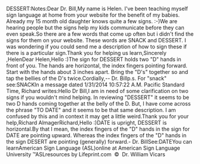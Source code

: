 DESSERT:Notes:Dear Dr. Bill,My name is Helen. I've been teaching myself sign language at 
					home from your website for the benefit of my babies. Already 
					my 15 month old daughter knows quite a few signs. :-)We are hearing people but the signs help my kids communicate before they 
					can even speak.So there are a few words that come up often but i didn't 
					find the signs for them on your website. These words are 
					SNACK and DESSERT. I was wondering if you could send me a 
					description of how to sign these if there is a particular 
					sign.Thank you for helping us learn,Sincerely ,HelenDear Helen,Hello :)The sign for DESSERT holds two "D" hands in front of you. The hands 
			are horizontal, the index fingers pointing forward. Start with the 
			hands about 3 inches apart. Bring the "D's" together so and tap the 
			bellies of the D's twice.Cordially,-- Dr. Billp.s. For "snack" see:SNACKIn a message dated 1/31/2014 10:57:22 A.M. Pacific Standard Time, 
			Richard writes:Hello Dr Bill,I am in need of some clarification on two signs if you wouldn't mind 
			helping. In reviewing "DESSERT" it seems to be two D hands coming 
			together at the belly of the D. But, I have come across the phrase 
			"TO DATE" and it seems to be that same description. I am confused by 
			this and in context it may get a little weird.Thank you for your help,Richard AlmagerRichard,Hello :)DATE is upright, DESSERT is horizontal.By that I mean, the index fingers of the "D" hands in the sign for 
			DATE are pointing upward. Whereas the index fingers of the "D" hands 
			in the sign DESERT are pointing (generally) forward.- Dr. BillSee:DATEYou can learnAmerican Sign Language (ASL)online at American Sign Language University ™ASLresources by Lifeprint.com  ©  Dr. William Vicars